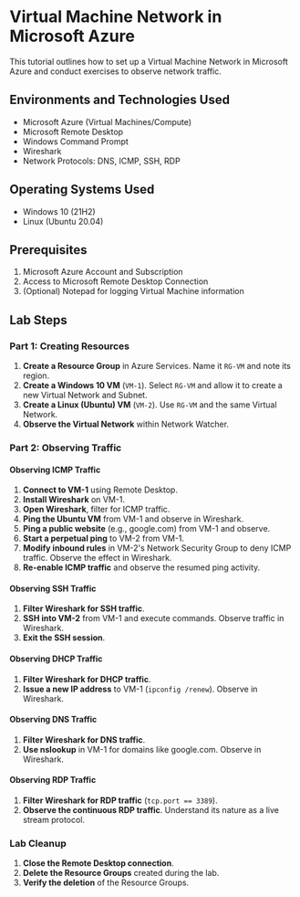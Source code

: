 # Virtual Machine Network in Microsoft Azure

This tutorial outlines how to set up a Virtual Machine Network in Microsoft Azure and conduct exercises to observe network traffic.

## Environments and Technologies Used

- Microsoft Azure (Virtual Machines/Compute)
- Microsoft Remote Desktop
- Windows Command Prompt
- Wireshark
- Network Protocols: DNS, ICMP, SSH, RDP

## Operating Systems Used

- Windows 10 (21H2)
- Linux (Ubuntu 20.04)

## Prerequisites

1. Microsoft Azure Account and Subscription
2. Access to Microsoft Remote Desktop Connection
3. (Optional) Notepad for logging Virtual Machine information

## Lab Steps

### Part 1: Creating Resources

1. **Create a Resource Group** in Azure Services. Name it `RG-VM` and note its region.
2. **Create a Windows 10 VM** (`VM-1`). Select `RG-VM` and allow it to create a new Virtual Network and Subnet.
3. **Create a Linux (Ubuntu) VM** (`VM-2`). Use `RG-VM` and the same Virtual Network.
4. **Observe the Virtual Network** within Network Watcher.

### Part 2: Observing Traffic

#### Observing ICMP Traffic
1. **Connect to VM-1** using Remote Desktop.
2. **Install Wireshark** on VM-1.
3. **Open Wireshark**, filter for ICMP traffic.
4. **Ping the Ubuntu VM** from VM-1 and observe in Wireshark.
5. **Ping a public website** (e.g., google.com) from VM-1 and observe.
6. **Start a perpetual ping** to VM-2 from VM-1.
7. **Modify inbound rules** in VM-2's Network Security Group to deny ICMP traffic. Observe the effect in Wireshark.
8. **Re-enable ICMP traffic** and observe the resumed ping activity.

#### Observing SSH Traffic
1. **Filter Wireshark for SSH traffic**.
2. **SSH into VM-2** from VM-1 and execute commands. Observe traffic in Wireshark.
3. **Exit the SSH session**.

#### Observing DHCP Traffic
1. **Filter Wireshark for DHCP traffic**.
2. **Issue a new IP address** to VM-1 (`ipconfig /renew`). Observe in Wireshark.

#### Observing DNS Traffic
1. **Filter Wireshark for DNS traffic**.
2. **Use nslookup** in VM-1 for domains like google.com. Observe in Wireshark.

#### Observing RDP Traffic
1. **Filter Wireshark for RDP traffic** (`tcp.port == 3389`).
2. **Observe the continuous RDP traffic**. Understand its nature as a live stream protocol.

### Lab Cleanup

1. **Close the Remote Desktop connection**.
2. **Delete the Resource Groups** created during the lab.
3. **Verify the deletion** of the Resource Groups.
